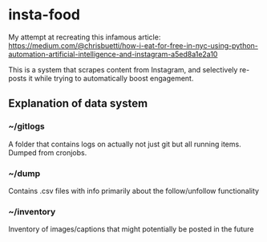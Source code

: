 # insta-food

My attempt at recreating this infamous article: https://medium.com/@chrisbuetti/how-i-eat-for-free-in-nyc-using-python-automation-artificial-intelligence-and-instagram-a5ed8a1e2a10

This is a system that scrapes content from Instagram, and selectively re-posts it while trying to automatically boost engagement.

## Explanation of data system

### ~/gitlogs
A folder that contains logs on actually not just git but all running items. Dumped from cronjobs.

### ~/dump
Contains .csv files with info primarily about the follow/unfollow functionality

### ~/inventory
Inventory of images/captions that might potentially be posted in the future
